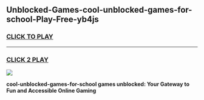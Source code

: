 
## Unblocked-Games-cool-unblocked-games-for-school-Play-Free-yb4js
<h3>
<a href="https://premium76.site?title=cool-unblocked-games-for-school&ref=17A">CLICK TO PLAY</a></h3>
<hr>

<h3>
<a href="https://premium76.site?title=cool-unblocked-games-for-school&ref=17A">CLICK 2 PLAY</a>
  
</h3>

<a href="https://premium76.site?title=cool-unblocked-games-for-school&ref=17A"><img src="https://clearcache.store/games.png"></a>


**cool-unblocked-games-for-school games unblocked: Your Gateway to Fun and Accessible Online Gaming**
